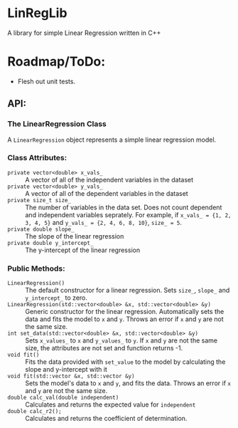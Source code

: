 # LinRegLib
A library for simple Linear Regression written in C++

# Roadmap/ToDo:
<ul>
  <li>Flesh out unit tests.</li>
</ul>

<h2>API:</h2>
<h3>The LinearRegression Class</h3>

A `LinearRegression` object represents a simple linear regression model.
### Class Attributes:
<dl>
  <dt><code>private vector&lt;double&gt; x_vals_</code></dt>
  <dd>A vector of all of the independent variables in the dataset</dd>
  <dt><code>private vector&lt;double&gt; y_vals_</code></dt>
  <dd>A vector of all of the dependent variables in the dataset</dd>
  <dt><code>private size_t size_</code></dt>
  <dd>The number of variables in the data set. Does not count dependent and independent variables seprately. For example, if <code>x_vals_ = {1, 2, 3, 4, 5}</code> and <code>y_vals_ = {2, 4, 6, 8, 10}</code>, <code>size_ = 5</code>.</dd>
  <dt><code>private double slope_</code></dt>
  <dd>The slope of the linear regression</dd>
  <dt><code>private double y_intercept_</code></dt>
  <dd>The y-intercept of the linear regression</dd>
</dl>

### Public Methods:
<dl>
  <dt><code>LinearRegression()</code></dt>
  <dd>The default constructor for a linear regression. Sets <code>size_</code>, <code>slope_</code> and <code>y_intercept_</code> to zero.</dt>
  <dt><code>LinearRegression(std::vector&lt;double&gt; &x, std::vector&lt;double&gt; &y)</code></dt>
  <dd>Generic constructor for the linear regression. Automatically sets the data and fits the model to <code>x</code> and <code>y</code>. Throws an error if <code>x</code> and <code>y</code> are not the same size.</dd>
  <dt><code>int set_data(std::vector&lt;double&gt; &x, std::vector&lt;double&gt; &y)</code></dt>
  <dd>Sets <code>x_values_</code> to <code>x</code> and <code>y_values_</code> to <code>y</code>. If <code>x</code> and <code>y</code> are not the same size, the attributes are not set and function returns -1.</dd>
  <dt><code>void fit()</code></dt>
  <dd>Fits the data provided with <code>set_value</code> to the model by calculating the slope and y-intercept with it</dd>
  <dt><code>void fit(std::vector<double> &x, std::vector<double> &y)</code></dt>
  <dd>Sets the model's data to <code>x</code> and <code>y</code>, and fits the data. Throws an error if <code>x</code> and <code>y</code> are not the same size.</dd>
  <dt><code>double calc_val(double independent)</code></dt>
  <dd>Calculates and returns the expected value for <code>independent</code></dd>
  <dt><code>double calc_r2();</code></dt>
    <dd>Calculates and returns the coefficient of determination.</dd>
</dl>
